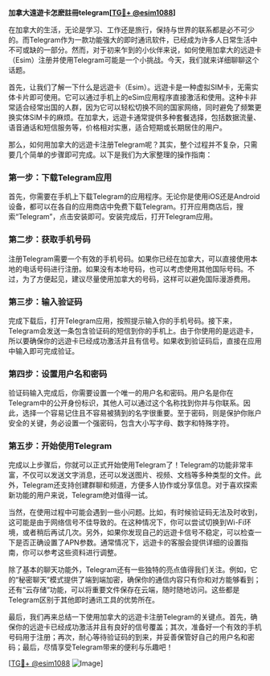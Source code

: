 **加拿大遠遊卡怎麽註冊telegram[[TG💪+ @esim1088](https://t.me/s/esim1088)]**

在加拿大的生活，无论是学习、工作还是旅行，保持与世界的联系都是必不可少的。而Telegram作为一款功能强大的即时通讯软件，已经成为许多人日常生活中不可或缺的一部分。然而，对于初来乍到的小伙伴来说，如何使用加拿大的远遊卡（Esim）注册并使用Telegram可能是一个小挑战。今天，我们就来详细聊聊这个话题。

首先，让我们了解一下什么是远遊卡（Esim）。远遊卡是一种虚拟SIM卡，无需实体卡片即可使用。它可以通过手机上的eSim应用程序直接激活和使用。这种卡非常适合经常出国的人群，因为它可以轻松切换不同的国家网络，同时避免了频繁更换实体SIM卡的麻烦。在加拿大，远遊卡通常提供多种套餐选择，包括数据流量、语音通话和短信服务等，价格相对实惠，适合短期或长期居住的用户。

那么，如何用加拿大的远遊卡注册Telegram呢？其实，整个过程并不复杂，只需要几个简单的步骤即可完成。以下是我们为大家整理的操作指南：

### 第一步：下载Telegram应用

首先，你需要在手机上下载Telegram的应用程序。无论你是使用iOS还是Android设备，都可以在各自的应用商店中免费下载Telegram。打开应用商店后，搜索“Telegram”，点击安装即可。安装完成后，打开Telegram应用。

### 第二步：获取手机号码

注册Telegram需要一个有效的手机号码。如果你已经在加拿大，可以直接使用本地的电话号码进行注册。如果没有本地号码，也可以考虑使用其他国际号码。不过，为了方便起见，建议尽量使用加拿大的号码，这样可以避免国际漫游费用。

### 第三步：输入验证码

完成下载后，打开Telegram应用，按照提示输入你的手机号码。接下来，Telegram会发送一条包含验证码的短信到你的手机上。由于你使用的是远遊卡，所以要确保你的远遊卡已经成功激活并且有信号。如果收到验证码后，直接在应用中输入即可完成验证。

### 第四步：设置用户名和密码

验证码输入完成后，你需要设置一个唯一的用户名和密码。用户名是你在Telegram中的公开身份标识，其他人可以通过这个名称找到你并与你联系。因此，选择一个容易记住且不容易被猜到的名字很重要。至于密码，则是保护你账户安全的关键，务必设置一个强密码，包含大小写字母、数字和特殊字符。

### 第五步：开始使用Telegram

完成以上步骤后，你就可以正式开始使用Telegram了！Telegram的功能非常丰富，不仅可以发送文字消息，还可以发送图片、视频、文档等多种类型的文件。此外，Telegram还支持创建群聊和频道，方便多人协作或分享信息。对于喜欢探索新功能的用户来说，Telegram绝对值得一试。

当然，在使用过程中可能会遇到一些小问题。比如，有时候验证码无法及时收到，这可能是由于网络信号不佳导致的。在这种情况下，你可以尝试切换到Wi-Fi环境，或者稍后再试几次。另外，如果你发现自己的远遊卡信号不稳定，可以检查一下是否正确设置了APN参数。通常情况下，远遊卡的客服会提供详细的设置指南，你可以参考这些资料进行调整。

除了基本的聊天功能外，Telegram还有一些独特的亮点值得我们关注。例如，它的“秘密聊天”模式提供了端到端加密，确保你的通信内容只有你和对方能够看到；还有“云存储”功能，可以将重要文件保存在云端，随时随地访问。这些都是Telegram区别于其他即时通讯工具的优势所在。

最后，我们再来总结一下使用加拿大的远遊卡注册Telegram的关键点。首先，确保你的远遊卡已经成功激活并且有良好的信号覆盖；其次，准备好一个有效的手机号码用于注册；再次，耐心等待验证码的到来，并妥善保管好自己的用户名和密码；最后，尽情享受Telegram带来的便利与乐趣吧！

[[TG💪+ @esim1088](https://t.me/s/esim1088) ![Image](https://i.postimg.cc/4NQfJmqS/Snipaste-2025-05-13-00-14-12.png)]